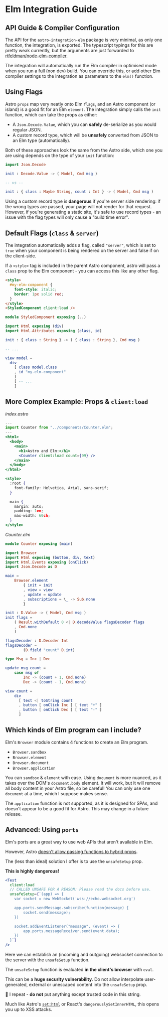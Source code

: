 # Elm Integration Guide

## API Guide & Compiler Configuration

The API for the `astro-integration-elm` package is very minimal, as only one function, the integration, is exported. The typescript typings for this are pretty weak currently, but the arguments are just forwarded to [rtfeldman/node-elm-compiler](https://github.com/rtfeldman/node-elm-compiler).

The integration will automatically run the Elm compiler in optimised mode when you run a full (non dev) build. You can override this, or add other Elm compiler settings to the integration as parameters to the `elm()` function.

## Using Flags

Astro `props` map very neatly onto Elm `flags`, and an Astro component (or island) is a good fit for an Elm `element`. The integration simply calls the `init` function, which can take the props as either:

- A `Json.Decode.Value`, which you can **safely** de-serialize as you would regular JSON.
- A custom record type, which will be **unsafely** converted from JSON to an Elm type (automatically).

Both of these approaches look the same from the Astro side, which one you are using depends on the type of your `init` function:

```elm
import Json.Decode

init : Decode.Value -> ( Model, Cmd msg )

-- vs --

init : { class : Maybe String, count : Int } -> ( Model, Cmd msg )
```

Using a custom record type is **dangerous** if you're server side rendering: if the wrong types are passed, your page will not render for that request. However, if you're generating a static site, it's safe to use record types - an issue with the flag types will only cause a "build time error".

## Default Flags (`class` & `server`)

The integration automatically adds a flag, called `"server"`, which is set to `true` when your component is being rendered on the server and false if on the client-side.

If a `<style>` tag is included in the parent Astro component, astro will pass a `class` prop to the Elm component - you can access this like any other flag.

```html
<style>
  #my-elm-component {
    font-style: italic;
    border: 1px solid red;
  }
</style>
<StyledComponent client:load />
```

```elm
module StyledComponent exposing (..)

import Html exposing (div)
import Html.Attributes exposing (class, id)

init : { class : String } -> ( { class : String }, Cmd msg )

-- ...

view model =
  div
    [ class model.class
    , id "my-elm-component"
    ]
    [ -- ...
    ]
```

## More Complex Example: Props & `client:load`

_index.astro_

```jsx
---
import Counter from "../components/Counter.elm";
---
<html>
  <body>
    <main>
      <h1>Astro and Elm:</h1>
      <Counter client:load count={99} />
    </main>
  </body>
</html>

<style>
  :root {
    font-family: Helvetica, Arial, sans-serif;
  }

  main {
    margin: auto;
    padding: 1em;
    max-width: 60ch;
  }
</style>
```

_Counter.elm_

```elm
module Counter exposing (main)

import Browser
import Html exposing (button, div, text)
import Html.Events exposing (onClick)
import Json.Decode as D

main =
    Browser.element
        { init = init
        , view = view
        , update = update
        , subscriptions = \_ -> Sub.none
        }

init : D.Value -> ( Model, Cmd msg )
init flags =
    ( Result.withDefault 0 <| D.decodeValue flagsDecoder flags
    , Cmd.none
    )

flagsDecoder : D.Decoder Int
flagsDecoder =
        (D.field "count" D.int)

type Msg = Inc | Dec

update msg count =
    case msg of
        Inc -> (count + 1, Cmd.none)
        Dec -> (count - 1, Cmd.none)

view count =
    div
      [ text <| toString count
      , button [ onClick Inc ] [ text "+" ]
      , button [ onClick Dec ] [ text "-" ]
      ]
```

## Which kinds of Elm program can I include?

Elm's `Browser` module contains 4 functions to create an Elm program.

- `Browser.sandbox`
- `Browser.element`
- `Browser.document`
- `Browser.application`

You can `sandbox` & `element` with ease. Using `document` is more nuanced, as it takes over the DOM's `document.body` element. It will work, but it will remove all body content in your Astro file, so be careful! You can only use one `document` at a time, which I suppose makes sense.

The `application` function is not supported, as it is designed for SPAs, and doesn't appear to be a good fit for Astro. This may change in a future release.

## Advanced: Using `ports`

Elm's ports are a great way to use web APIs that aren't available in Elm.

However, Astro [doesn't allow passing functions to hybrid props](https://guide.elm-lang.org/interop/ports.html).

The (less than ideal) solution I offer is to use the `unsafeSetup` prop.

**This is highly dangerous!**

```jsx
<Test
  client:load
  // CALLED UNSAFE FOR A REASON: Please read the docs before use.
  unsafeSetup={`(app) => {
    var socket = new WebSocket('wss://echo.websocket.org')

    app.ports.sendMessage.subscribe(function(message) {
        socket.send(message);
    })

    socket.addEventListener("message", (event) => {
        app.ports.messageReceiver.send(event.data);
    })
  }`}
/>
```

Here we can establish an (incoming and outgoing) websocket connection to the server with the `unsafeSetup` function.

The `unsafeSetup` function is evaluated **in the client's browser** with `eval`.

This can be a **huge security vulnerability**. Do not allow interpolate user-generated, external or unescaped content into the `unsafeSetup` prop.

🚨 I repeat - **do not** put anything except trusted code in this string.

Much like Astro's [`set:html`](https://docs.astro.build/en/reference/directives-reference/#sethtml) or React's `dangerouslySetInnerHTML`, this opens you up to XSS attacks.
